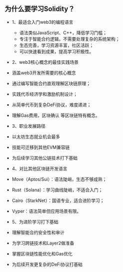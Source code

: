 ## 为什么要学习Solidity？
- 1、最适合入门web3的编程语言
   - 语法类似JavaScript、C++，降低学习门槛；
   - 专注于智能合约逻辑，不需要处理复杂的系统架构；
   - 生态完善，学习资源丰富，社区活跃；
   - 可以快速看到成果，提高学习积极性。

- 2、web3核心概念的最佳实践场景
- 涵盖web3开发所需要的核心概念
- 通过编写智能合约直观理解区块链原理；
- 实践代币经济学和激励机制设计；
- 从简单代币到复杂DeFi协议，难度递进；
- 理解Gas费用，区块确认 等区块链特有概念。

- 3、职业发展路径
- 以太坊生态就业机会最多
- 技能可迁移到其他EVM兼容链
- 为后续学习其他公链技术打下基础

- 4、对比其他区块链开发语言
- Move（Aptos/Sui）：语法陡峭，生态不够成熟；
- Rust（Solana）：学习曲线陡峭，不适合入门；
- Cairo（StarkNet）：国语专业，适合进阶学习；
- Vyper：语法简单但应用场景有限。

- 5、为进阶学习打下基础
- 理解智能合约安全性和审计
- 为学习跨链技术和Layer2做准备
- 掌握区块链性能优化和Gas优化
- 为后续开发更复杂的DeFi协议打基础
